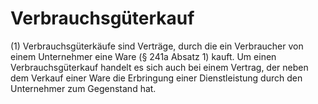# Verbrauchsgüterkauf

(1) Verbrauchsgüterkäufe sind Verträge, durch die ein Verbraucher von einem Unternehmer eine Ware (§ 241a Absatz 1) kauft. Um einen Verbrauchsgüterkauf handelt es sich auch bei einem Vertrag, der neben dem Verkauf einer Ware die Erbringung einer Dienstleistung durch den Unternehmer zum Gegenstand hat.